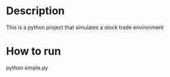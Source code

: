 # Description

This is a python project that simulates a stock trade environment

# How to run

python simple.py
